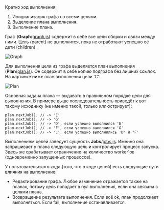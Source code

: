 Кратко ход выполнения:

 1. Инициализация графа со всеми целями.
 2. Выделение плана выполнения.
 3. Выполнение плана.

Граф (**Graph**/[graph.js](https://github.com/afelix/sandbox2/blob/master/lib/parts/graph.js "graph.js")) содержит в себе все цели сборки и связи между ними. Цель (parent) не выполнится, пока не отработают успешно её дети (children).

![Graph](https://github.com/afelix/sandbox2/raw/master/doc/graph.png)

Для выполнения цели из графа выделяется план выполнения (**Plan**/[plan.js](https://github.com/afelix/sandbox2/blob/master/lib/parts/plan.js "plan.js")). Он содержит в себе копию подграфа без лишних ссылок. На картинке ниже план выполнения цели 'C'.

![Plan](https://github.com/afelix/sandbox2/raw/master/doc/plan.png)

Основная задача плана — выдавать в правильном порядке цели для выполнения. В примере выше последовательность приведёт к вот такому исходнику (не именно такой, только иллюстрирует):

    plan.nextJob(); // -> 'E'
    plan.nextJob(); // -> 'G'
    plan.nextJob(); // -> 'D', если успешно выполнился 'E'
    plan.nextJob(); // -> 'F', если успешно выполнился 'G'
    plan.nextJob(); // -> 'C', если успешно выполнились 'D' и 'F'

Выполнением целей заведует сущность **Jobs**/[jobs.js](https://github.com/afelix/sandbox2/blob/master/lib/parts/jobs.js "jobs.js"). Именно она запрашивает у плана следующую цель и контролирует процесс запуска. Здесь же срабатывает ограничение на количество worker'ов (одновременно запущенных процессов).

У пользовательского кода (того, что в коде целей) есть следующие пути влияния на выполнение:

 * Редактирование графа. Любое изменение отражается также на планах, потому цель попадает в пул выполнения, если она связана с целями плана.
 * Возвращение результата выполнения. Если всё ok, план продолжает выполняться. Если fail, выполнение останавливается.